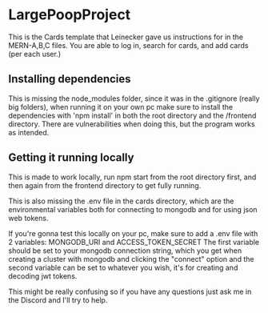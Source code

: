 
# LargePoopProject

This is the Cards template that Leinecker gave us instructions for in the MERN-A,B,C files.
You are able to log in, search for cards, and add cards (per each user.)

## Installing dependencies
This is missing the node_modules folder, since it was in the .gitignore (really big folders), when running it on your own pc
make sure to install the dependencies with 'npm install' in both the root directory and the /frontend directory. There are 
vulnerabilities when doing this, but the program works as intended.

## Getting it running locally
This is made to work locally, run npm start from the root directory first, and then again from the frontend directory to get 
fully running.

This is also missing the .env file in the cards directory, which are the environmental variables both for connecting to mongodb
and for using json web tokens.

If you're gonna test this locally on your pc, make sure to add a .env file with 2 variables: MONGODB_URI and ACCESS_TOKEN_SECRET
The first variable should be set to your mongodb connection string, which you get when creating a cluster with mongodb and clicking 
the "connect" option and the second variable can be set to whatever you wish, it's for creating and decoding jwt tokens.

This might be really confusing so if you have any questions just ask me in the Discord and I'll try to help.
